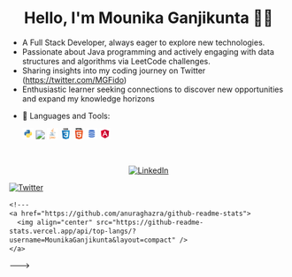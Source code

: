 <h1 align="center"> Hello, I'm Mounika Ganjikunta 👨‍💻</h1>


- A Full Stack Developer, always eager to explore new technologies.
- Passionate about Java programming and actively engaging with data structures and algorithms via LeetCode challenges.
- Sharing insights into my coding journey on Twitter (https://twitter.com/MGFido)
- Enthusiastic learner seeking connections to discover new opportunities and expand my knowledge horizons

<!-- 
- 👨‍💻 My Portfolio: https://mounikaganjikunta.github.io/Portfolio/ -->
- 🌱 Languages and Tools: 

    <div>
        <code><img height="20" src="https://raw.githubusercontent.com/github/explore/80688e429a7d4ef2fca1e82350fe8e3517d3494d/topics/python/python.png"></code>
        <code><img height="20" src="https://cdn.svgporn.com/logos/visual-studio-code.svg"></code>
        <code><img height="20" src="https://raw.githubusercontent.com/github/explore/80688e429a7d4ef2fca1e82350fe8e3517d3494d/topics/java/java.png"></code>
        <code><img height="20" src="https://raw.githubusercontent.com/github/explore/80688e429a7d4ef2fca1e82350fe8e3517d3494d/topics/css/css.png"></code>
        <code><img height="20" src="https://raw.githubusercontent.com/github/explore/80688e429a7d4ef2fca1e82350fe8e3517d3494d/topics/html/html.png"></code>
        <code><img height="20" src="https://raw.githubusercontent.com/github/explore/80688e429a7d4ef2fca1e82350fe8e3517d3494d/topics/sql/sql.png"></code>
        <code><img height="20" src="https://raw.githubusercontent.com/github/explore/80688e429a7d4ef2fca1e82350fe8e3517d3494d/topics/angular/angular.png"></code>
<!--         <code><img height="20" src="https://raw.githubusercontent.com/github/explore/80688e429a7d4ef2fca1e82350fe8e3517d3494d/topics/docker/docker.png"></code> -->
   
   </div>
   
   <br>

   <p align="center"> 
   <a href="https://www.linkedin.com/in/mounikaganjikunta/"><img alt="LinkedIn" src="https://img.shields.io/badge/-mounikaganjikunta-blue?style=flat-               
    square&logo=Linkedin&logoColor=white&link=https://www.linkedin.com/in/mounikaganjikunta/"></a>
   </p>
   <a href="https://twitter.com/MGFido"><img alt="Twitter" ></a>
   

    
    <!---
    <a href="https://github.com/anuraghazra/github-readme-stats">
      <img align="center" src="https://github-readme-stats.vercel.app/api/top-langs/?username=MounikaGanjikunta&layout=compact" />
    </a>
  --->
    


<!---
MounikaGanjikunta/MounikaGanjikunta is a ✨ special ✨ repository because its `README.md` (this file) appears on your GitHub profile.
You can click the Preview link to take a look at your changes.
--->
